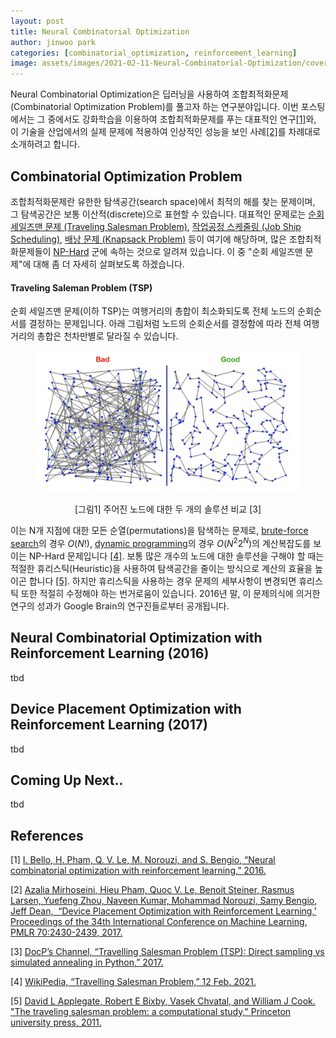 ```yaml
---
layout: post
title: Neural Combinatorial Optimization
author: jinwoo park
categories: [combinatorial_optimization, reinforcement_learning]
image: assets/images/2021-02-11-Neural-Combinatorial-Optimization/cover.png
---
```


Neural Combinatorial Optimization은 딥러닝을 사용하여 조합최적화문제(Combinatorial Optimization Problem)를 풀고자 하는 연구분야입니다. 이번 포스팅에서는 그 중에서도 강화학습을 이용하여 조합최적화문제를 푸는 대표적인 연구[[1]](#ref-1)와, 이 기술을 산업에서의 실제 문제에 적용하여 인상적인 성능을 보인 사례[[2]](#ref-2)를 차례대로 소개하려고 합니다.

## Combinatorial Optimization Problem

조합최적화문제란 유한한 탐색공간(search space)에서 최적의 해를 찾는 문제이며, 그 탐색공간은 보통 이산적(discrete)으로 표현할 수 있습니다. 대표적인 문제로는 [순회 세일즈맨 문제 (Traveling Salesman Problem)](https://en.wikipedia.org/wiki/Travelling_salesman_problem), [작업공정 스케줄링 (Job Ship Scheduling)](https://en.wikipedia.org/wiki/Job_shop_scheduling), [배낭 문제 (Knapsack Problem)](https://en.wikipedia.org/wiki/Knapsack_problem) 등이 여기에 해당하며, 많은 조합최적화문제들이 [NP-Hard](https://en.wikipedia.org/wiki/NP-hardness) 군에 속하는 것으로 알려져 있습니다. 이 중 "순회 세일즈맨 문제"에 대해 좀 더 자세히 살펴보도록 하겠습니다.

#### Traveling Saleman Problem (TSP)

순회 세일즈맨 문제(이하 TSP)는 여행거리의 총합이 최소화되도록 전체 노드의 순회순서를 결정하는 문제입니다. 아래 그림처럼 노드의 순회순서를 결정함에 따라 전체 여행거리의 총합은 천차만별로 달라질 수 있습니다.

<figure class="image" style="align: center;">
<p align="center">
  <img src="/assets/images/2021-02-11-Neural-Combinatorial-Optimization/tsp.png" alt="tsp solutions comparison">
  <figcaption style="text-align: center;">[그림1] 주어진 노드에 대한 두 개의 솔루션 비교 [3]</figcaption>
</p>
</figure>

이는 N개 지점에 대한 모든 순열(permutations)을 탐색하는 문제로, [brute-force search](https://en.wikipedia.org/wiki/Brute-force_search)의 경우 $O(N!)$, [dynamic programming](https://en.wikipedia.org/wiki/Held%E2%80%93Karp_algorithm)의 경우 $O(N^2 2^N)$의 계산복잡도를 보이는 NP-Hard 문제입니다 [[4]](#ref-4). 보통 많은 개수의 노드에 대한 솔루션을 구해야 할 때는 적절한 휴리스틱(Heuristic)을 사용하여 탐색공간을 줄이는 방식으로 계산의 효율을 높이곤 합니다 [[5]](#ref-5). 하지만 휴리스틱을 사용하는 경우 문제의 세부사항이 변경되면 휴리스틱 또한 적절히 수정해야 하는 번거로움이 있습니다. 2016년 말, 이 문제의식에 의거한 연구의 성과가 Google Brain의 연구진들로부터 공개됩니다.

## Neural Combinatorial Optimization with Reinforcement Learning (2016)

tbd

## Device Placement Optimization with Reinforcement Learning (2017)

tbd

## Coming Up Next..

tbd

## References

<a name="ref-1">[1]</a>  [I. Bello, H. Pham, Q. V. Le, M. Norouzi, and S. Bengio, “Neural combinatorial optimization with reinforcement learning,” 2016.](https://arxiv.org/abs/1611.09940)

<a name="ref-2">[2]</a>  [Azalia Mirhoseini, Hieu Pham, Quoc V. Le, Benoit Steiner, Rasmus Larsen, Yuefeng Zhou, Naveen Kumar, Mohammad Norouzi, Samy Bengio, Jeff Dean,  “Device Placement Optimization with Reinforcement Learning,’ Proceedings of the 34th International Conference on Machine Learning, PMLR 70:2430-2439, 2017.](http://proceedings.mlr.press/v70/mirhoseini17a.html)

<a name="ref-3">[3]</a>  [DocP’s Channel, “Travelling Salesman Problem (TSP): Direct sampling vs simulated annealing in Python,” 2017.](https://youtu.be/2iBR8v2i0pM)

<a name="ref-4">[4]</a>  [WikiPedia, “Travelling Salesman Problem,” 12 Feb. 2021.](https://en.wikipedia.org/wiki/Travelling_salesman_problem#Exact_algorithms)

<a name="ref-5">[5]</a>  [David L Applegate, Robert E Bixby, Vasek Chvatal, and William J Cook. "The traveling salesman problem: a computational study," Princeton university press, 2011.](https://www.jstor.org/stable/j.ctt7s8xg)

